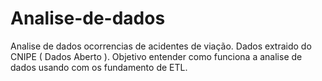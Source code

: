 # Analise-de-dados
Analise de dados ocorrencias de acidentes de viação. Dados extraido do CNIPE ( Dados Aberto ). Objetivo entender como funciona a analise de dados usando com os fundamento de ETL.
